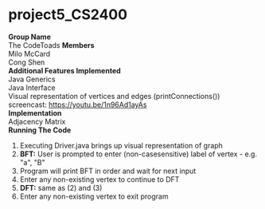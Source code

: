 # project5_CS2400
**Group Name**   
The CodeToads
**Members**  
Milo McCard  
Cong Shen  
**Additional Features Implemented**
<br />
Java Generics <br /> 
Java Interface<br />
Visual representation of vertices and edges (printConnections())<br />
screencast: https://youtu.be/1n96Ad1ayAs<br />
**Implementation**  
Adjacency Matrix<br />
**Running The Code**
1. Executing Driver.java brings up visual representation of graph<br />
2. **BFT:** User is prompted to enter (non-casesensitive) label of vertex - e.g. "a", "B"
3. Program will print BFT in order and wait for next input
4. Enter any non-existing vertex to continue to DFT
5. **DFT:** same as (2) and (3)
6. Enter any non-existing vertex to exit program
